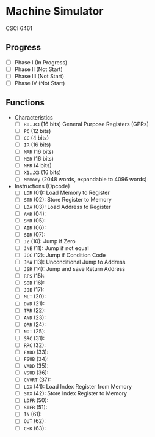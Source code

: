 # Machine Simulator
CSCI 6461

## Progress
- [ ] Phase I (In Progress)
- [ ] Phase II (Not Start)
- [ ] Phase III (Not Start)
- [ ] Phase IV (Not Start)

## Functions
- Characteristics
    - [ ] `R0`...`R3` (16 bits) General Purpose Registers (GPRs)
    - [ ] `PC` (12 bits)
    - [ ] `CC` (4 bits)
    - [ ] `IR` (16 bits)
    - [ ] `MAR` (16 bits)
    - [ ] `MBR` (16 bits)
    - [ ] `MFR` (4 bits)
    - [ ] `X1`...`X3` (16 bits) 
    - [ ] `Memory` (2048 words, expandable to 4096 words)
- Instructions (Opcode)
    - [ ] `LDR` (01): Load Memory to Register
    - [ ] `STR` (02): Store Register to Memory
    - [ ] `LDA` (03): Load Address to Register
    - [ ] `AMR` (04):
    - [ ] `SMR` (05):
    - [ ] `AIR` (06):
    - [ ] `SIR` (07):
    - [ ] `JZ` (10): Jump if Zero
    - [ ] `JNE` (11): Jump if not equal
    - [ ] `JCC` (12): Jump if Condition Code
    - [ ] `JMA` (13): Unconditional Jump to Address
    - [ ] `JSR` (14): Jump and save Return Address
    - [ ] `RFS` (15): 
    - [ ] `SOB` (16):
    - [ ] `JGE` (17):
    - [ ] `MLT` (20):
    - [ ] `DVD` (21):
    - [ ] `TRR` (22):
    - [ ] `AND` (23):
    - [ ] `ORR` (24):
    - [ ] `NOT` (25):
    - [ ] `SRC` (31):
    - [ ] `RRC` (32):
    - [ ] `FADD` (33):
    - [ ] `FSUB` (34):
    - [ ] `VADD` (35):
    - [ ] `VSUB` (36):
    - [ ] `CNVRT` (37):
    - [ ] `LDX` (41): Load Index Register from Memory
    - [ ] `STX` (42): Store Index Register to Memory
    - [ ] `LDFR` (50):
    - [ ] `STFR` (51):
    - [ ] `IN` (61):
    - [ ] `OUT` (62):
    - [ ] `CHK` (63):